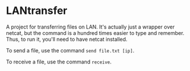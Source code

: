 # LANtransfer
A project for transferring files on LAN.
It's actually just a wrapper over netcat, but the command is a hundred times easier to type and remember. Thus, to run it, you'll need to have netcat installed. 


To send a file, use the command `send file.txt [ip]`.


To receive a file, use the command `receive`.
